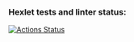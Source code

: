 ### Hexlet tests and linter status:
[![Actions Status](https://github.com/erumel/fullstack-python-project-44/actions/workflows/hexlet-check.yml/badge.svg)](https://github.com/erumel/fullstack-python-project-44/actions)